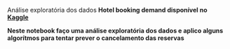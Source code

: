 Análise exploratória dos dados <strong>Hotel booking demand<strong> disponível no <a href="https://www.kaggle.com/jessemostipak/hotel-booking-demand" target="_blank">Kaggle</a>

Neste notebook faço uma análise exploratória dos dados e aplico alguns algorítmos para tentar prever o cancelamento das reservas

